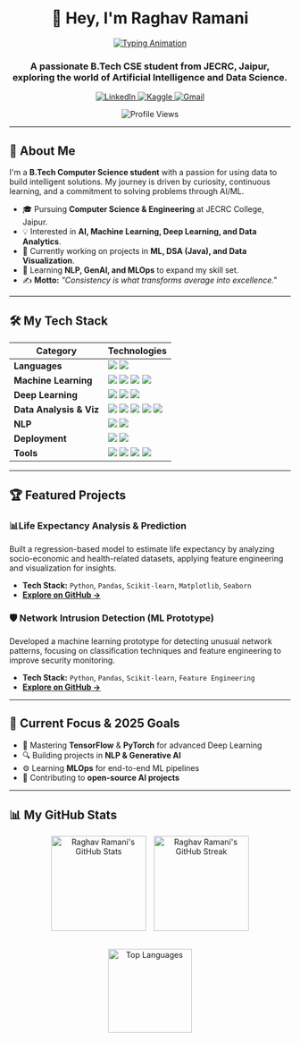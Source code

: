 <div align="center">

# 👋 Hey, I'm Raghav Ramani

<a href="https://www.linkedin.com/in/raghav-ramani-711b56256/">
  <img src="https://readme-typing-svg.herokuapp.com?font=Fira+Code&weight=500&size=25&pause=1000&color=00F7A3&center=true&vCenter=true&width=550&lines=Aspiring+AI+%26+ML+Engineer;Data+Analyst+%7C+Project+Developer;Turning+Data+into+Intelligence" alt="Typing Animation" />
</a>

### A passionate B.Tech CSE student from JECRC, Jaipur, exploring the world of Artificial Intelligence and Data Science.

<p align="center">
  <a href="https://www.linkedin.com/in/raghav-ramani-711b56256/" target="_blank">
    <img src="https://img.shields.io/badge/LinkedIn-0A66C2?style=for-the-badge&logo=linkedin&logoColor=white" alt="LinkedIn"/>
  </a>
  <a href="https://www.kaggle.com/raghavramani3232" target="_blank">
    <img src="https://img.shields.io/badge/Kaggle-20BEFF?style=for-the-badge&logo=kaggle&logoColor=white" alt="Kaggle"/>
  </a>
  <a href="mailto:raghavramani2004@gmail.com">
    <img src="https://img.shields.io/badge/Gmail-D14836?style=for-the-badge&logo=gmail&logoColor=white" alt="Gmail"/>
  </a>
</p>

<p align="center">
  <img src="https://komarev.com/ghpvc/?username=Raghav1378&style=flat-square&color=00F7A3" alt="Profile Views"/>
</p>

</div>

---

## 🚀 About Me

I'm a **B.Tech Computer Science student** with a passion for using data to build intelligent solutions. My journey is driven by curiosity, continuous learning, and a commitment to solving problems through AI/ML.  

- 🎓 Pursuing **Computer Science & Engineering** at JECRC College, Jaipur.  
- 💡 Interested in **AI, Machine Learning, Deep Learning, and Data Analytics**.  
- 🎯 Currently working on projects in **ML, DSA (Java), and Data Visualization**.  
- 🌱 Learning **NLP, GenAI, and MLOps** to expand my skill set.  
- ✍️ **Motto:** *"Consistency is what transforms average into excellence."*  

---

## 🛠️ My Tech Stack  

| Category             | Technologies                                                                                                                                                                                                                                                           |
| -------------------- | ---------------------------------------------------------------------------------------------------------------------------------------------------------------------------------------------------------------------------------------------------------------------- |
| **Languages**        | <img src="https://img.shields.io/badge/Python-3776AB?style=for-the-badge&logo=python&logoColor=white" /> <img src="https://img.shields.io/badge/Java-ED8B00?style=for-the-badge&logo=openjdk&logoColor=white" /> |
| **Machine Learning** | <img src="https://img.shields.io/badge/scikit--learn-F7931E?style=for-the-badge&logo=scikit-learn&logoColor=white" /> <img src="https://img.shields.io/badge/XGBoost-FF6600?style=for-the-badge&logo=xgboost&logoColor=white" /> <img src="https://img.shields.io/badge/LightGBM-00BFAE?style=for-the-badge&logo=lightgbm&logoColor=white" /> <img src="https://img.shields.io/badge/CatBoost-FFCC00?style=for-the-badge&logo=catboost&logoColor=black" /> |
| **Deep Learning**    | <img src="https://img.shields.io/badge/TensorFlow-FF6F00?style=for-the-badge&logo=tensorflow&logoColor=white" /> <img src="https://img.shields.io/badge/PyTorch-EE4C2C?style=for-the-badge&logo=pytorch&logoColor=white" /> <img src="https://img.shields.io/badge/Keras-D00000?style=for-the-badge&logo=keras&logoColor=white" /> |
| **Data Analysis & Viz** | <img src="https://img.shields.io/badge/Numpy-013243?style=for-the-badge&logo=numpy&logoColor=white" /> <img src="https://img.shields.io/badge/Pandas-150458?style=for-the-badge&logo=pandas&logoColor=white" /> <img src="https://img.shields.io/badge/Matplotlib-313131?style=for-the-badge&logo=matplotlib&logoColor=white" /> <img src="https://img.shields.io/badge/Seaborn-094C69?style=for-the-badge&logo=seaborn&logoColor=white" /> <img src="https://img.shields.io/badge/Plotly-3F4F75?style=for-the-badge&logo=plotly&logoColor=white" /> |
| **NLP**              | <img src="https://img.shields.io/badge/NLTK-154D80?style=for-the-badge&logo=nltk&logoColor=white" /> <img src="https://img.shields.io/badge/Transformers-FFDD00?style=for-the-badge&logo=huggingface&logoColor=black" /> |
| **Deployment**       |  <img src="https://img.shields.io/badge/FastAPI-009688?style=for-the-badge&logo=fastapi&logoColor=white" /> <img src="https://img.shields.io/badge/Streamlit-FF4B4B?style=for-the-badge&logo=streamlit&logoColor=white" /> |
| **Tools**            | <img src="https://img.shields.io/badge/Git-F05032?style=for-the-badge&logo=git&logoColor=white" /> <img src="https://img.shields.io/badge/GitHub-181717?style=for-the-badge&logo=github&logoColor=white" /> <img src="https://img.shields.io/badge/Jupyter-F37626?style=for-the-badge&logo=jupyter&logoColor=white" /> <img src="https://img.shields.io/badge/VS_Code-007ACC?style=for-the-badge&logo=visual-studio-code&logoColor=white" /> |

---

## 🏆 Featured Projects  

### 📊Life Expectancy Analysis & Prediction 
Built a regression-based model to estimate life expectancy by analyzing socio-economic and health-related datasets, applying feature engineering and visualization for insights.
- **Tech Stack:** `Python`, `Pandas`, `Scikit-learn`, `Matplotlib`, `Seaborn`  
- **[Explore on GitHub →](https://github.com/Raghav1378/Life-Expectancy-Analysis)**  

### 🛡️ Network Intrusion Detection (ML Prototype)
Developed a machine learning prototype for detecting unusual network patterns, focusing on classification techniques and feature engineering to improve security monitoring.
- **Tech Stack:** `Python`, `Pandas`, `Scikit-learn`, `Feature Engineering`  
- **[Explore on GitHub →](https://github.com/Raghav1378/Network_Threat_Detector)**  

---

## 🎯 Current Focus & 2025 Goals  
- 🧠 Mastering **TensorFlow** & **PyTorch** for advanced Deep Learning  
- 🔍 Building projects in **NLP & Generative AI**  
- ⚙️ Learning **MLOps** for end-to-end ML pipelines  
- 🤝 Contributing to **open-source AI projects**  

---

## 📊 My GitHub Stats  

<div align="center">
  <img 
    src="https://github-readme-stats.vercel.app/api?username=Raghav1378&show_icons=true&theme=dracula&hide_border=true&border_radius=15" 
    height="170" 
    alt="Raghav Ramani's GitHub Stats" 
  />

  <a href="https://streak-stats.demolab.com/?user=Raghav1378" target="_blank" rel="noopener noreferrer">
    <img 
      src="https://github-readme-streak-stats.herokuapp.com?user=Raghav1378&theme=dracula&hide_border=true&border_radius=15" 
      height="170" 
      alt="Raghav Ramani's GitHub Streak" 
      style="margin-left: 10px;"
    />
  </a>

  <br />

  <img 
    src="https://github-readme-stats.vercel.app/api/top-langs/?username=Raghav1378&layout=compact&theme=dracula&hide_border=true&border_radius=15" 
    height="150" 
    alt="Top Languages" 
    style="margin-top: 15px;"
  />
</div>
